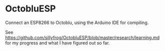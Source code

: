 # OctobluESP
Connect an ESP8266 to Octoblu, using the Arduino IDE for compiling.

See https://github.com/sillyfrog/OctobluESP/blob/master/research/learning.md for my progress and what I have figured out so far.
